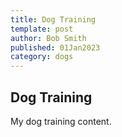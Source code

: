 ```yaml
---
title: Dog Training
template: post
author: Bob Smith
published: 01Jan2023
category: dogs
---
```


## Dog Training

My dog training content. 